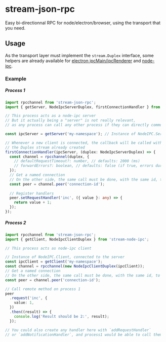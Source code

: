 # stream-json-rpc
Easy bi-directionnal RPC for node/electron/browser, using the transport that you need.

## Usage
As the transport layer must implement the `stream.Duplex` interface, some helpers are already
available for [electron ipcMain/ipcRenderer](packages/stream-electron-ipc) and
[node-ipc](packages/stream-node-ipc).

### Example
##### Process 1
```typescript
import rpcchannel from 'stream-json-rpc';
import { getServer, NodeIpcServerDuplex, firstConnectionHandler } from 'stream-node-ipc';

// This process acts as a node-ipc server
// But it actually being a "server" is not really relevant,
// as any process can call any other process if they can directly communicate.

const ipcServer = getServer('my-namespace'); // Instance of NodeIPC.Server

// Whenever a new client is connected, the callback will be called with
// the Duplex stream already created
firstConnectionHandler(ipcServer, (duplex: NodeIpcServerDuplex) => {
  const channel = rpcchannel(duplex, {
    // defaultRequestTimeout?: number, // defaults: 2000 (ms)
    // forwardErrors?: boolean, // defaults: false (if true, errors during requests are fully forwarded to requester)
  });
  // Get a named connection
  // On the other side, the same call must be done, with the same id, to finish the handshake
  const peer = channel.peer('connection-id');
  
  // Register handlers
  peer.setRequestHandler('inc', ({ value }: any) => {
    return value + 1;
  });
});
```

##### Process 2
```typescript
import rpcchannel from 'stream-json-rpc';
import { getClient, NodeIpcClientDuplex } from 'stream-node-ipc';

// This process acts as node-ipc client

// Instance of NodeIPC.Client, connected to the server
const ipcClient = getClient('my-namespace');
const channel = rpcchannel(new NodeIpcClientDuplex(ipcClient));
// Get a named connection
// On the other side, the same call must be done, with the same id, to finish the handshake
const peer = channel.peer('connection-id');

// Call remote method on process 1
peer
  .request('inc', {
    value: 1,
  })
  .then((result) => {
    console.log('Result should be 2:', result);
  });

// You could also create any handler here with `addRequestHandler`
// or `addNotificationHandler`, and process1 would be able to call them.
```
